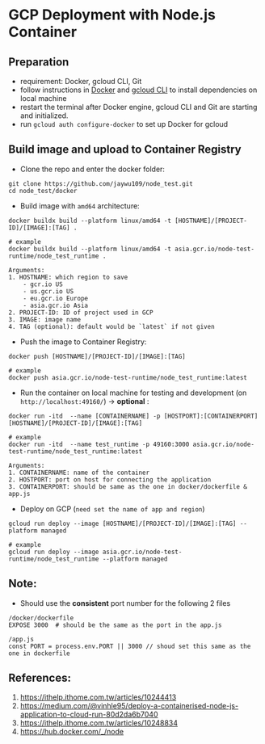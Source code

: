 # GCP Deployment with Node.js Container

Preparation
---
- requirement: Docker, gcloud CLI, Git
- follow instructions in [Docker](https://www.docker.com/) and [gcloud CLI](https://cloud.google.com/sdk/docs/install-sdk#mac) to install dependencies on local machine 
- restart the terminal after Docker engine, gcloud CLI and Git are starting and initialized.
- run `gcloud auth configure-docker` to set up Docker for gcloud

Build image and upload to Container Registry
---
- Clone the repo and enter the docker folder: 
```
git clone https://github.com/jaywu109/node_test.git
cd node_test/docker
```
- Build image with `amd64` architecture:
```
docker buildx build --platform linux/amd64 -t [HOSTNAME]/[PROJECT-ID]/[IMAGE]:[TAG] .

# example
docker buildx build --platform linux/amd64 -t asia.gcr.io/node-test-runtime/node_test_runtime .

Arguments:
1. HOSTNAME: which region to save
    - gcr.io US
    - us.gcr.io US
    - eu.gcr.io Europe
    - asia.gcr.io Asia
2. PROJECT-ID: ID of project used in GCP
3. IMAGE: image name 
4. TAG (optional): default would be `latest` if not given
```
- Push the image to Container Registry:
```
docker push [HOSTNAME]/[PROJECT-ID]/[IMAGE]:[TAG]

# example
docker push asia.gcr.io/node-test-runtime/node_test_runtime:latest
```

- Run the container on local machine for testing and development (on `http://localhost:49160/`) -> **optional** :
```
docker run -itd  --name [CONTAINERNAME] -p [HOSTPORT]:[CONTAINERPORT]  [HOSTNAME]/[PROJECT-ID]/[IMAGE]:[TAG]

# example
docker run -itd  --name test_runtime -p 49160:3000 asia.gcr.io/node-test-runtime/node_test_runtime:latest

Arguments:
1. CONTAINERNAME: name of the container
2. HOSTPORT: port on host for connecting the application
3. CONTAINERPORT: should be same as the one in docker/dockerfile & app.js
```

- Deploy on GCP (`need set the name of app and region`)

```
gcloud run deploy --image [HOSTNAME]/[PROJECT-ID]/[IMAGE]:[TAG] --platform managed  

# example
gcloud run deploy --image asia.gcr.io/node-test-runtime/node_test_runtime --platform managed  
```

Note:
---
- Should use the **consistent** port number for the following 2 files
```
/docker/dockerfile
EXPOSE 3000  # should be the same as the port in the app.js

/app.js
const PORT = process.env.PORT || 3000 // shoud set this same as the one in dockerfile
```

References:
---
1. https://ithelp.ithome.com.tw/articles/10244413
2. https://medium.com/@vinhle95/deploy-a-containerised-node-js-application-to-cloud-run-80d2da6b7040
3. https://ithelp.ithome.com.tw/articles/10248834
4. https://hub.docker.com/_/node
